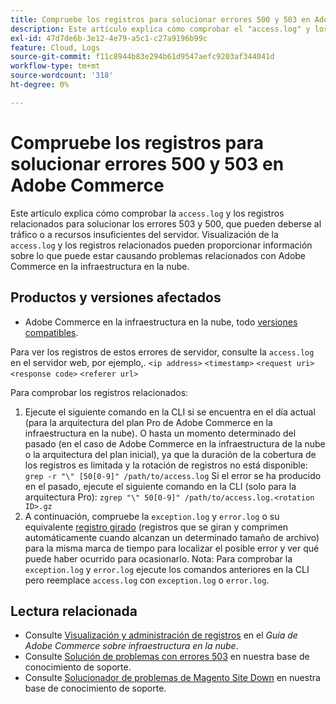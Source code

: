 ```yaml
---
title: Compruebe los registros para solucionar errores 500 y 503 en Adobe Commerce
description: Este artículo explica cómo comprobar el "access.log" y los registros relacionados para solucionar los errores 503 y 500, que pueden deberse al tráfico o a recursos insuficientes del servidor. La visualización de access.log y los registros relacionados puede proporcionar información sobre lo que puede estar causando problemas relacionados con Adobe Commerce en la infraestructura en la nube.
exl-id: 47d7de6b-3e12-4e79-a5c1-c27a9196b99c
feature: Cloud, Logs
source-git-commit: f11c8944b83e294b61d9547aefc9203af344041d
workflow-type: tm+mt
source-wordcount: '318'
ht-degree: 0%

---
```


# Compruebe los registros para solucionar errores 500 y 503 en Adobe Commerce

Este artículo explica cómo comprobar la `access.log` y los registros relacionados para solucionar los errores 503 y 500, que pueden deberse al tráfico o a recursos insuficientes del servidor. Visualización de la `access.log` y los registros relacionados pueden proporcionar información sobre lo que puede estar causando problemas relacionados con Adobe Commerce en la infraestructura en la nube.

<!--
Bob - not in TOC
-->

## Productos y versiones afectados

* Adobe Commerce en la infraestructura en la nube, todo [versiones compatibles](https://experienceleague.adobe.com/docs/commerce-operations/release/planning/lifecycle-policy.html).

Para ver los registros de estos errores de servidor, consulte la `access.log` en el servidor web, por ejemplo,. `<ip address>` `<timestamp>` `<request uri>` `<response code>` `<referer url>`

Para comprobar los registros relacionados:

1. Ejecute el siguiente comando en la CLI si se encuentra en el día actual (para la arquitectura del plan Pro de Adobe Commerce en la infraestructura en la nube). O hasta un momento determinado del pasado (en el caso de Adobe Commerce en la infraestructura de la nube o la arquitectura del plan inicial), ya que la duración de la cobertura de los registros es limitada y la rotación de registros no está disponible: `grep -r "\" [50[0-9]" /path/to/access.log` Si el error se ha producido en el pasado, ejecute el siguiente comando en la CLI (solo para la arquitectura Pro): `zgrep "\" 50[0-9]" /path/to/access.log.<rotation ID>.gz`
1. A continuación, compruebe la `exception.log` y `error.log` o su equivalente [registro girado](https://experienceleague.adobe.com/docs/commerce-operations/installation-guide/next-steps/configuration.html#log-rotation) (registros que se giran y comprimen automáticamente cuando alcanzan un determinado tamaño de archivo) para la misma marca de tiempo para localizar el posible error y ver qué puede haber ocurrido para ocasionarlo. Nota: Para comprobar la `exception.log` y `error.log` ejecute los comandos anteriores en la CLI pero reemplace `access.log` con `exception.log` o `error.log`.

## Lectura relacionada

* Consulte [Visualización y administración de registros](https://experienceleague.adobe.com/docs/commerce-cloud-service/user-guide/develop/test/log-locations.html) en el *Guía de Adobe Commerce sobre infraestructura en la nube*.
* Consulte [Solución de problemas con errores 503](/help/troubleshooting/miscellaneous/troubleshooting-503-errors.md) en nuestra base de conocimiento de soporte.
* Consulte [Solucionador de problemas de Magento Site Down](/help/troubleshooting/site-down-or-unresponsive/magento-site-down-troubleshooter.md) en nuestra base de conocimiento de soporte.
